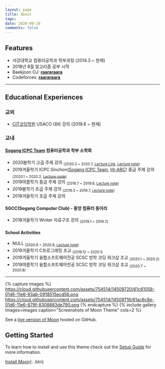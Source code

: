 ```yaml
---
layout: page
title: About
tags: 
date: 2020-09-10
comments: false
---
```


## Features
* 서강대학교 컴퓨터공학과 학부과정 (2014.3 ~ 현재)
* 2018년 8월 알고리즘 공부 시작
* Baekjoon OJ: <a href="http://www.acmicpc.net/user/raararaara"><b>raararaara</b></a>
* Codeforces: <a href="http://codeforces.com/profile/raararaara"><b>raararaara</b></a>

---

## Educational Experiences
### 교외
* <a href="http://citcoding.com/">CIT코딩학원</a> USACO 대비 강의 (2019.6 ~ 현재)

### 교내
#### <a href="https://acm.sogang.ac.kr/">Sogang ICPC Team</a> 컴퓨터공학과 학부 소학회
* 2020봄학기 고급 주제 강의 
<sub>(2020.3 ~ 2020.7, <a href="https://www.youtube.com/playlist?list=PLhhU7NXJ_2vmdcdQq8B0blDIROkAYvABq">Lecture Link</a>, <a href="https://drive.google.com/file/u/1/d/1WcwMRrM7erXQmYcSbKQh1geiOYb_1uvL/view?usp=sharing">Lecture note</a>)</sub>
* 2019겨울학기 ICPC Sinchon(<a href="https://acm.sogang.ac.kr/">Sogang ICPC Team</a>, <a href="https://hi-arc.github.io/">HI-ARC</a>) 중급 주제 강의 
<sub>(2020.1 ~ 2020.2, <a href="https://drive.google.com/file/d/1nv83qtJnMYUVkRFi-ZkGbD4ujKpCOiA7/view">Lecture node</a>)</sub>
* 2019여름학기 중급 주제 강의
<sub>(2019.7 ~ 2019.8, <a href="https://drive.google.com/file/u/1/d/1s76gaq5jPr2RguoOGtk2pTHVTVGmbuHv/view?usp=sharing">Lecture note</a>)</sub>
* 2019봄학기 초급 주제 강의
<sub>(2019.3 ~ 2019.7, <a href="https://drive.google.com/file/d/1IzkxdOkGci0Lrkfw6Yws6r_ymBGuUcRj/view">Lecture note</a>)</sub>
* 2018겨울학기 초급 주제 강의

#### SGCC(Sogang Computer Club) - 중앙 컴퓨터 동아리
* 2018겨울학기 Winter 자료구조 강의
<sub>(2019.1 ~ 2019.2)</sub>

#### School Activities
* NULL <sub>(2020.6 ~ 2020.8, <a href="https://drive.google.com/file/u/1/d/1jvenGzYwfcD-fK7QssTuKgkZfX-n7twb/view?usp=sharing">Lecture note</a>)</sub>
* 2019겨울학기 C프로그래밍 조교 <sub>(2019.12 ~ 2020.1)</sub>
* 2019겨울학기 융합소프트웨어전공 SCSC 방학 코딩 워크샵 조교 <sub>(2020.1 ~ 2020.2)</sub>
* 2019여름학기 융합소프트웨어전공 SCSC 방학 코딩 워크샵 조교 <sub>(2020.7 ~ 2020.8)</sub>

---

{% capture images %}
    https://cloud.githubusercontent.com/assets/754514/14509720/61c61058-01d6-11e6-93ab-0918515ecd56.png
    https://cloud.githubusercontent.com/assets/754514/14509716/61ac6c8e-01d6-11e6-879f-8308883de790.png
{% endcapture %}
{% include gallery images=images caption="Screenshots of Moon Theme" cols=2 %}

See a [live version of Moon](http://taylantatli.github.io/Moon) hosted on GitHub.

## Getting Started

To learn how to install and use this theme check out the [Setup Guide](http://taylantatli.me/Moon/moon-theme/) for more information.
      
[Install Moon](https://github.com/TaylanTatli/Moon){: .btn}
